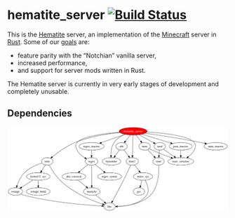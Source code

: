 # hematite_server [![Build Status](https://travis-ci.org/PistonDevelopers/hematite_server.svg?branch=master)](https://travis-ci.org/PistonDevelopers/hematite_server)

This is the [Hematite][] server, an implementation of the [Minecraft][] server in [Rust][]. Some of our [goals](https://github.com/PistonDevelopers/hematite_server/issues/3) are:

*   feature parity with the “Notchian” vanilla server,
*   increased performance,
*   and support for server mods written in Rust.

The Hematite server is currently in very early stages of development and completely unusable.

## Dependencies

![dependencies](./Cargo.png)

[Hematite]: http://hematite.piston.rs/ (Hematite)
[Minecraft]: https://minecraft.net/ (Minecraft)
[Rust]: http://www.rust-lang.org/ (The Rust Programming Language)
